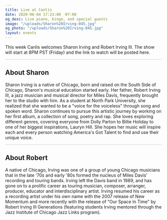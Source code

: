 ```yaml
---
title: Live at Canlis
date: 2020-06-04 17:23:00 -07:00
og_desc: Live piano, bingo, and special guests
image: "/uploads/Sharon%20Irving-045.jpg"
og_photo: "/uploads/Sharon%20Irving-045.jpg"
layout: events
---
```


This week Canlis welcomes Sharon Irving and Robert Irving III. The show will start at 8PM PST (Friday) and the link to watch will be posted here. 

<div class="mb4" style="width: 100%; background: black; opacity: .2; height: 1px;"></div>

<h2 class="Caption mt2 mb3">About Sharon</h2>

Sharon Irving is a native of Chicago, born and raised on the South Side of Chicago, Sharon's musical education started early. Her father, Robert Irving III, a jazz musician and musical director for Miles Davis, frequently brought her to the studio with him. As a student at North Park University, she realized that she wanted to be a "voice for the voiceless" through song and spoken word. Sharon continues to pursue this artistic journey by working on her first album, a collection of song, poetry and rap. She loves exploring different genres, covering everyone from Dolly Parton to Billie Holiday to one of her biggest inspirations, Lauryn Hill. She hopes her music will inspire each and every person watching America's Got Talent to find and use their unique voice.

<div class="mb4" style="width: 100%; background: black; opacity: .2; height: 1px;"></div>

<h2 class="Caption mt2 mb3">About Robert</h2>

A native of Chicago, Irving was one of a group of young Chicago musicians that in the late '70s and early '80s formed the nucleus of Miles Davis' recording and touring bands. Irving left the Davis band in 1989, and has gone on to a prolific career as touring musician, composer, arranger, producer, educator and interdisciplinary artist. Irving resumed his career as a recording artist under his own name with the 2007 release of New Momentum and more recently with the release of "Our Space In Time" by Robert Irving III Generations (featuring students Irving mentored through the Jazz Institute of Chicago Jazz Links program).